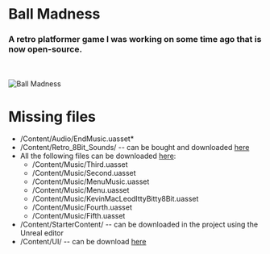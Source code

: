 # Ball Madness
### A retro platformer game I was working on some time ago that is now open-source.
<br/><br/>
![Ball Madness](https://github.com/just-a-mango/ball-madness/blob/main/Content/Splash/EdSplash.png?raw=true)


# Missing files
- /Content/Audio/EndMusic.uasset*
- /Content/Retro_8Bit_Sounds/ -- can be bought and downloaded [here](https://www.unrealengine.com/marketplace/en-US/product/retro-8bit-sounds)
- All the following files can be downloaded [here](
https://drive.google.com/uc?export=download&id=10Yj7_ESOVQFVvvVFY0zTeI1Qph9FfApl):
  - /Content/Music/Third.uasset
  - /Content/Music/Second.uasset
  - /Content/Music/MenuMusic.uasset
  - /Content/Music/Menu.uasset
  - /Content/Music/KevinMacLeodIttyBitty8Bit.uasset
  - /Content/Music/Fourth.uasset
  - /Content/Music/Fifth.uasset
- /Content/StarterContent/ -- can be downloaded in the project using the Unreal editor
- /Content/UI/ -- can be download [here](https://drive.google.com/uc?export=download&id=1UdJy_iXvuwFb-pXJJ-vuZ6y5hmewWzDJ)
